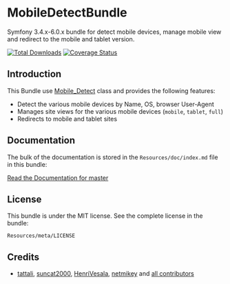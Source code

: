MobileDetectBundle
=============

Symfony 3.4.x-6.0.x bundle for detect mobile devices, manage mobile view and redirect to the mobile and tablet version.

[![Total Downloads](https://poser.pugx.org/suncat/mobile-detect-bundle/downloads.png)](https://packagist.org/packages/suncat/mobile-detect-bundle) [![Coverage Status](https://coveralls.io/repos/github/suncat2000/MobileDetectBundle/badge.svg?branch=master)](https://coveralls.io/github/suncat2000/MobileDetectBundle?branch=master)

Introduction
------------

This Bundle use [Mobile_Detect](https://github.com/serbanghita/Mobile-Detect) class and provides the following features:

* Detect the various mobile devices by Name, OS, browser User-Agent
* Manages site views for the various mobile devices (`mobile`, `tablet`, `full`)
* Redirects to mobile and tablet sites


## Documentation

The bulk of the documentation is stored in the `Resources/doc/index.md` file in this bundle:

[Read the Documentation for master](https://github.com/tattali/MobileDetectBundle/blob/master/src/Resources/doc/index.md)


## License

This bundle is under the MIT license. See the complete license in the bundle:

    Resources/meta/LICENSE


## Credits

- [tattali](https://github.com/tattali), [suncat2000](https://github.com/suncat2000), [HenriVesala](https://github.com/HenriVesala), [netmikey](https://github.com/netmikey) and [all contributors](https://github.com/tattali/MobileDetectBundle/graphs/contributors)
